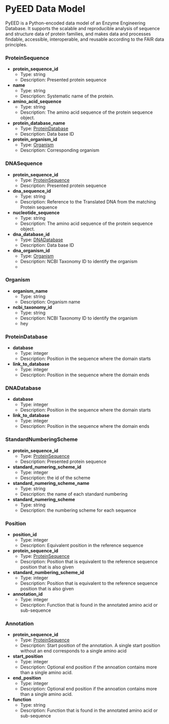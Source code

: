 # PyEED Data Model

PyEED is a Python-encoded data model of an Enzyme Engineering Database. It supports the scalable and reproducible analysis of sequence and structure data of protein families, and makes data and processes findable, accessible, interoperable, and reusable according to the FAIR data principles.

### ProteinSequence

- __protein_sequence_id__
  - Type: string
  - Description: Presented protein sequence
- __name__
  - Type: string
  - Description: Systematic name of the protein.
- __amino_acid_sequence__
  - Type: string
  - Description: The amino acid sequence of the protein sequence object.
- __protein_database_name__
  - Type: [ProteinDatabase](#ProteinDatabase)
  - Description: Data base ID
- __protein_organism_id__
  - Type: [Organism](#Organism)
  - Description: Corresponding organism 


### DNASequence


- __protein_sequence_id__
  - Type: [ProteinSequence](#ProteinSequence)
  - Description: Presented protein sequence
- __dna_sequence_id__
  - Type: string
  - Description: Reference to the Translated DNA from the matching Protein sequence
- __nucleotide_sequence__
  - Type: string
  - Description: The amino acid sequence of the protein sequence object.
- __dna_database_id__
  - Type: [DNADatabase](#DNADatabase)
  - Description: Data base ID
- __dna_organism_id__
  - Type: [Organism](#Organism)
  - Description: NCBI Taxonomy ID to identify the organism
  - 
### Organism

- __organism_name__
  - Type: string
  - Description: Organism name
- __ncbi_taxonomy_id__
  - Type: string
  - Description: NCBI Taxonomy ID to identify the organism
  - hey

### ProteinDatabase

- __database__
  - Type: integer
  - Description: Position in the sequence where the domain starts
- __link_to_database__
  - Type: integer
  - Description: Position in the sequence where the domain ends

### DNADatabase

- __database__
  - Type: integer
  - Description: Position in the sequence where the domain starts
- __link_to_database__
  - Type: integer
  - Description: Position in the sequence where the domain ends

### StandardNumberingScheme

- __protein_sequence_id__
  - Type: [ProteinSequence](#ProteinSequence)
  - Description: Presented protein sequence
- __standard_numering_scheme_id__
  - Type: integer
  - Description: the id of the scheme
- __standard_numering_scheme_name__
  - Type: string
  - Description: the name of each standard numbering
- __standard_numering_scheme__
  - Type: string
  - Description: the numbering scheme for each sequence


### Position

- __position_id__
  - Type: integer
  - Description: Equivalent position in the reference sequence
- __protein_sequence_id__
  - Type: [ProteinSequence](#ProteinSequence)
  - Description: Position that is equivalent to the reference sequence position that is also given
- __standard_numbering_scheme_id__
  - Type: integer
  - Description: Position that is equivalent to the reference sequence position that is also given
- __annotation_id__
  - Type: integer
  - Description: Function that is found in the annotated amino acid or sub-sequence

  
### Annotation

- __protein_sequence_id__
  - Type: [ProteinSequence](#ProteinSequence)
  - Description: Start position of the annotation. A single start position without an end corresponds to a single amino acid
- __start_position__
  - Type: integer
  - Description: Optional end position if the annoation contains more than a single amino acid.
- __end_position__
  - Type: integer
  - Description: Optional end position if the annoation contains more than a single amino acid.
- __function__
  - Type: string
  - Description: Function that is found in the annotated amino acid or sub-sequence

 
